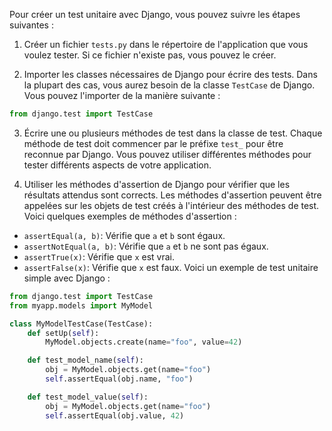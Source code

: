 Pour créer un test unitaire avec Django, vous pouvez suivre les étapes suivantes :

1. Créer un fichier `tests.py` dans le répertoire de l'application que vous voulez tester. Si ce fichier n'existe pas, vous pouvez le créer.

2. Importer les classes nécessaires de Django pour écrire des tests. Dans la plupart des cas, vous aurez besoin de la classe `TestCase` de Django. Vous pouvez l'importer de la manière suivante :
```python
from django.test import TestCase
```
3. Écrire une ou plusieurs méthodes de test dans la classe de test. Chaque méthode de test doit commencer par le préfixe `test_` pour être reconnue par Django. Vous pouvez utiliser différentes méthodes pour tester différents aspects de votre application.

4. Utiliser les méthodes d'assertion de Django pour vérifier que les résultats attendus sont corrects. Les méthodes d'assertion peuvent être appelées sur les objets de test créés à l'intérieur des méthodes de test. Voici quelques exemples de méthodes d'assertion :

* `assertEqual(a, b)`: Vérifie que `a` et `b` sont égaux.
* `assertNotEqual(a, b)`: Vérifie que `a` et `b` ne sont pas égaux.
* `assertTrue(x)`: Vérifie que `x` est vrai.
* `assertFalse(x)`: Vérifie que `x` est faux.
Voici un exemple de test unitaire simple avec Django :
```python
from django.test import TestCase
from myapp.models import MyModel

class MyModelTestCase(TestCase):
    def setUp(self):
        MyModel.objects.create(name="foo", value=42)

    def test_model_name(self):
        obj = MyModel.objects.get(name="foo")
        self.assertEqual(obj.name, "foo")

    def test_model_value(self):
        obj = MyModel.objects.get(name="foo")
        self.assertEqual(obj.value, 42)
```
